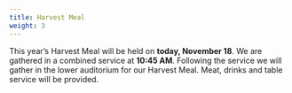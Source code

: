 ```yaml
---
title: Harvest Meal
weight: 3
---
```


This year’s Harvest Meal will be held on **today, November 18**. We are gathered in a  combined service at **10:45 AM**. Following the service we will gather in the lower auditorium for our Harvest Meal. Meat, drinks and table service will be provided.